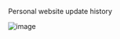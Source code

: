 Personal website update history

![image](https://user-images.githubusercontent.com/61530469/180366837-45f9794f-16a1-4c6b-bc5b-f76713b1eba5.png)
